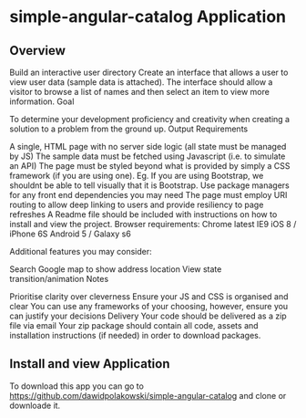 # simple-angular-catalog Application


## Overview

Build an interactive user directory
Create an interface that allows a user to view user data (sample data is attached). The interface should allow a visitor to browse a list of names and then select an item to view more information.
Goal
 
To determine your development proficiency and creativity when creating a solution to a problem from the ground up.
Output Requirements
 
A single, HTML page with no server side logic (all state must be managed by JS)
The sample data must be fetched using Javascript (i.e. to simulate an API)
The page must be styled beyond what is provided by simply a CSS framework (if you are using one). Eg. If you are using Bootstrap, we shouldnt be able to tell visually that it is Bootstrap.
Use package managers for any front end dependencies you may need
The page must employ URI routing to allow deep linking to users and provide resiliency to page refreshes
A Readme file should be included with instructions on how to install and view the project.
Browser requirements:
Chrome latest
IE9
iOS 8 / iPhone 6S
Android 5 / Galaxy s6

Additional features you may consider:
 
Search
Google map to show address location
View state transition/animation
Notes
 
Prioritise clarity over cleverness
Ensure your JS and CSS is organised and clear
You can use any frameworks of your choosing, however, ensure you can justify your decisions
Delivery
Your code should be delivered as a zip file via email
Your zip package should contain all code, assets and installation instructions (if needed) in order to download packages.


## Install and view Application

To download this app you can go to https://github.com/dawidpolakowski/simple-angular-catalog and clone or downloade it.



